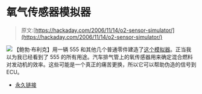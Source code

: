 # 氧气传感器模拟器

> 原文:[https://hackaday.com/2006/11/14/o2-sensor-simulator/](https://hackaday.com/2006/11/14/o2-sensor-simulator/)

![](../Images/6c8e1a0eef66f76cf883fcada13450cb.png)
【鲍勃·布利克】用一辆 555 和其他几个普通零件建造了[这个模拟器](http://www.bobblick.com/techref/projects/o2sensor/o2sim/o2sim.html)。正当我以为我已经看到了 555 的所有用途。汽车排气管上的氧传感器用来确定混合燃料对发动机的效率。这些可能是一个真正的痛苦更换，所以它可以帮助伪造的信号到 ECU。

*   [永久链接](http://www.bobblick.com/techref/projects/o2sensor/o2sim/o2sim.html)